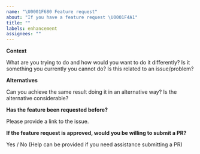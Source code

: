 ```yaml
---
name: "\U0001F680 Feature request"
about: "If you have a feature request \U0001F4A1"
title: ""
labels: enhancement
assignees: ""
---
```


**Context**

What are you trying to do and how would you want to do it differently? Is it something you currently you cannot do? Is this related to an issue/problem?

**Alternatives**

Can you achieve the same result doing it in an alternative way? Is the alternative considerable?

**Has the feature been requested before?**

Please provide a link to the issue.

**If the feature request is approved, would you be willing to submit a PR?**

Yes / No (Help can be provided if you need assistance submitting a PR)
